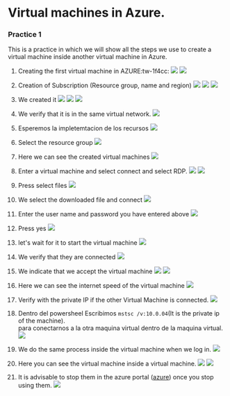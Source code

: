 # Virtual machines in Azure.
###  Practice 1
This is a practice in which we will show all the steps we use to create a virtual machine inside another virtual machine in Azure.
1. Creating the first virtual machine in AZURE:tw-1f4cc: 
        ![](img\1.png)
        ![](img\2.png)
1. Creation of Subscription (Resource group, name and region)
        ![](img\3.png)
        ![](img\4.png)
        ![](img\5.png)

1. We created it
        ![](img\6.png)
        ![](img\7.png)
        ![](img\8.png)
1. We verify that it is in the same virtual network.
        ![](img\9.png)
1. Esperemos la impletemtacion de los recursos
        ![](img\10.png)
1. Select the resource group
        ![](img\11.png)
1. Here we can see the created virtual machines
        ![](img\12.png)
1. Enter a virtual machine and select connect and select RDP.
        ![](img\13.png)
        ![](img\14.png)
1. Press select files
        ![](img\15.png)
1. We select the downloaded file and connect
        ![](img\16.png)
1. Enter the user name and password you have entered above
        ![](img\17.png)
1. Press yes
        ![](img\18.png)
1. let's wait for it to start the virtual machine
        ![](img\19.png)
1. We verify that they are connected
        ![](img\20.png)
1. We indicate that we accept the virtual machine
        ![](img\21.png)
        ![](img\22.png)
1.  Here we can see the internet speed of the virtual machine
        ![](img\23.png)
1. Verify with the private IP if the other Virtual Machine is connected.
        ![](img\24.png)
1. Dentro del powersheel Escribimos `mstsc /v:10.0.04`(It is the private ip of the machine). <br>para conectarnos a la otra maquina virtual dentro de la maquina virtual.
        ![](img\25.png)
1. We do the same process inside the virtual machine when we log in.
        ![](img\26.png)
1. Here you can see the virtual machine inside a virtual machine.
        ![](img\27.png)
        ![](img\28.png)
1. It is advisable to stop them in the azure portal ([azure](https://portal.azure.com/)) once you stop using them.
        ![](img\29.png)
